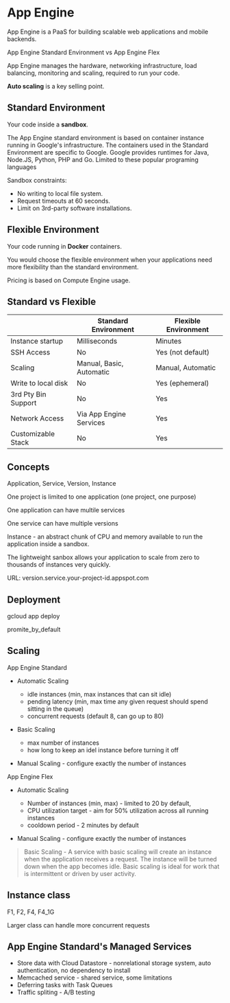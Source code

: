 # App Engine

App Engine is a PaaS for building scalable web applications and mobile backends.

App Engine Standard Environment vs App Engine Flex

App Engine manages the hardware, networking infrastructure, load balancing, monitoring and scaling, required to run your code.

__Auto scaling__ is a key selling point.

## Standard Environment

Your code inside a __sandbox__.

The App Engine standard environment is based on container instance running in Google's infrastructure.
The containers used in the Standard Environment are specific to Google. Google provides runtimes for Java, Node.JS, Python, PHP and Go. Limited to these popular programing languages

Sandbox constraints:

* No writing to local file system.
* Request timeouts at 60 seconds.
* Limit on 3rd-party software installations.

## Flexible Environment

Your code running in __Docker__ containers.

You would choose the flexible environment when your applications need more flexibility than the standard environment.

Pricing is based on Compute Engine usage.

## Standard vs Flexible

|                     | Standard Environment     | Flexible Environment |
|---------------------|--------------------------|----------------------|
| Instance startup    | Milliseconds             | Minutes              |
| SSH Access          | No                       | Yes (not default)    |
| Scaling             | Manual, Basic, Automatic | Manual, Automatic    |
| Write to local disk | No                       | Yes (ephemeral)      |
| 3rd Pty Bin Support | No                       | Yes                  |
| Network Access      | Via App Engine Services  | Yes                  |
| Customizable Stack  | No                       | Yes                  |

## Concepts

Application, Service, Version, Instance

One project is limited to one application (one project, one purpose)

One application can have multile services

One service can have multiple versions

Instance - an abstract chunk of CPU and memory available to run the application inside a sandbox.

The lightweight sanbox allows your application to scale from zero to thousands of instances very quickly.

URL: version.service.your-project-id.appspot.com

## Deployment

gcloud app deploy

promite_by_default

## Scaling

App Engine Standard

* Automatic Scaling
  * idle instances (min, max instances that can sit idle)
  * pending latency (min, max time any given request should spend sitting in the queue)
  * concurrent requests (default 8, can go up to 80)

* Basic Scaling
  * max number of instances
  * how long to keep an idel instance before turning it off

* Manual Scaling - configure exactly the number of instances

App Engine Flex

* Automatic Scaling
  * Number of instances (min, max) - limited to 20 by default, 
  * CPU utilization target - aim for 50% utilization across all running instances
  * cooldown period - 2 minutes by default

* Manual Scaling - configure exactly the number of instances

> Basic Scaling - A service with basic scaling will create an instance when the application receives a request. The instance will be turned down when the app becomes idle. Basic scaling is ideal for work that is intermittent or driven by user activity.

## Instance class

F1, F2, F4, F4_1G

Larger class can handle more concurrent requests

## App Engine Standard's Managed Services

* Store data with Cloud Datastore - nonrelational storage system, auto authentication, no dependency to install
* Memcached service - shared service, some limitations
* Deferring tasks with Task Queues
* Traffic spliting - A/B testing
